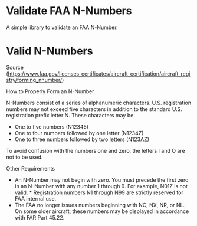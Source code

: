 # Validate FAA N-Numbers

A simple library to validate an FAA N-Number.

# Valid N-Numbers

Source (https://www.faa.gov/licenses_certificates/aircraft_certification/aircraft_registry/forming_nnumber/)

How to Properly Form an N-Number

N-Numbers consist of a series of alphanumeric characters. U.S. registration
numbers may not exceed five characters in addition to the standard U.S.
registration prefix letter N. These characters may be:

- One to five numbers (N12345)
- One to four numbers followed by one letter (N1234Z)
- One to three numbers followed by two letters (N123AZ)

To avoid confusion with the numbers one and zero, the letters I and O are not to be used.

Other Requirements

- An N-Number may not begin with zero. You must precede the first zero in an
  N-Number with any number 1 through 9. For example, N01Z is not valid. \*
  Registration numbers N1 through N99 are strictly reserved for FAA internal use.
- The FAA no longer issues numbers beginning with NC, NX, NR, or NL. On some
  older aircraft, these numbers may be displayed in accordance with FAR Part
  45.22.
